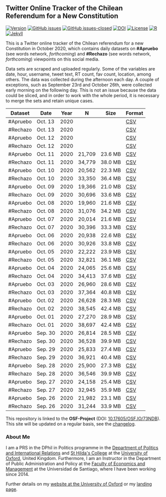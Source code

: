 ## Twitter Online Tracker of the Chilean Referendum for a New Constitution

[![Version](https://img.shields.io/badge/version-v0.2.3-blue.svg)](https://github.com/bgonzalezbustamante/twConstitution/blob/master/changelog.txt) [![GitHub issues](https://img.shields.io/github/issues/bgonzalezbustamante/twConstitution.svg)](https://github.com/bgonzalezbustamante/twConstitution/issues/) [![GitHub issues-closed](https://img.shields.io/github/issues-closed/bgonzalezbustamante/twConstitution.svg)](https://github.com/bgonzalezbustamante/twConstitution/issues?q=is%3Aissue+is%3Aclosed) [![DOI](https://img.shields.io/badge/DOI-10.17605%2FOSF.IO%2F73NDB-blue)](http://doi.org/10.17605/OSF.IO/73NDB) [![License](https://img.shields.io/badge/license-CC--BY--4.0-black)](https://github.com/bgonzalezbustamante/twConstitution/blob/master/LICENSE.txt) [![R](https://img.shields.io/badge/made%20with-R%20v4.0.2-1f425f.svg)](https://cran.r-project.org/) [![Jekyll](https://img.shields.io/badge/made%20with-Jekyll-1f425f.svg)](https://jekyllrb.com/)

This is a Twitter online tracker of the Chilean referendum for a new Constitution in October 2020, which contains daily datasets on **#Apruebo** (see words network, *forthcoming*) and **#Rechazo** (see words network, *forthcoming*) viewpoints on this social media. 

Data sets are scraped and uploaded regularly. Some of the variables are date, hour, username, tweet text, RT count, fav count, location, among others. The data was collected during the afternoon each day. A couple of exceptions, such as September 23rd and October 26th, were collected early morning on the following day. This is not an issue because the data could be sliced, and in order to work with the whole period, it is necessary to merge the sets and retain unique cases.

| Dataset | Date | Year | N | Size | Format |
| --- | --- | --- | --- | --- | --- |
| #Apruebo | Oct. 13 | 2020 |  |  | [CSV](https://raw.githubusercontent.com/bgonzalezbustamante/twConstitution/master/dataCollection/20201013_twApruebo.csv) |
| #Rechazo | Oct. 13 | 2020 |  |  | [CSV](https://raw.githubusercontent.com/bgonzalezbustamante/twConstitution/master/dataCollection/20201013_twRechazo.csv) |
| #Apruebo | Oct. 12 | 2020 |  |  | [CSV](https://raw.githubusercontent.com/bgonzalezbustamante/twConstitution/master/dataCollection/20201012_twApruebo.csv) |
| #Rechazo | Oct. 12 | 2020 |  |  | [CSV](https://raw.githubusercontent.com/bgonzalezbustamante/twConstitution/master/dataCollection/20201012_twRechazo.csv) |
| #Apruebo | Oct. 11 | 2020 | 21,709 | 23.6 MB | [CSV](https://raw.githubusercontent.com/bgonzalezbustamante/twConstitution/master/dataCollection/20201011_twApruebo.csv) |
| #Rechazo | Oct. 11 | 2020 | 34,779 | 38.0 MB | [CSV](https://raw.githubusercontent.com/bgonzalezbustamante/twConstitution/master/dataCollection/20201011_twRechazo.csv) |
| #Apruebo | Oct. 10 | 2020 | 20,562 | 22.3 MB | [CSV](https://raw.githubusercontent.com/bgonzalezbustamante/twConstitution/master/dataCollection/20201010_twApruebo.csv) |
| #Rechazo | Oct. 10 | 2020 | 33,350 | 36.4 MB | [CSV](https://raw.githubusercontent.com/bgonzalezbustamante/twConstitution/master/dataCollection/20201010_twRechazo.csv) |
| #Apruebo | Oct. 09 | 2020 | 19,366 | 21.0 MB | [CSV](https://raw.githubusercontent.com/bgonzalezbustamante/twConstitution/master/dataCollection/20201009_twApruebo.csv) |
| #Rechazo | Oct. 09 | 2020 | 30,696 | 33.6 MB | [CSV](https://raw.githubusercontent.com/bgonzalezbustamante/twConstitution/master/dataCollection/20201009_twRechazo.csv) |
| #Apruebo | Oct. 08 | 2020 | 19,960 | 21.6 MB | [CSV](https://raw.githubusercontent.com/bgonzalezbustamante/twConstitution/master/dataCollection/20201008_twApruebo.csv) |
| #Rechazo | Oct. 08 | 2020 | 31,076 | 34.2 MB | [CSV](https://raw.githubusercontent.com/bgonzalezbustamante/twConstitution/master/dataCollection/20201008_twRechazo.csv) |
| #Apruebo | Oct. 07 | 2020 | 20,014 | 21.6 MB | [CSV](https://raw.githubusercontent.com/bgonzalezbustamante/twConstitution/master/dataCollection/20201007_twApruebo.csv) |
| #Rechazo | Oct. 07 | 2020 | 30,396 | 33.3 MB | [CSV](https://raw.githubusercontent.com/bgonzalezbustamante/twConstitution/master/dataCollection/20201007_twRechazo.csv) |
| #Apruebo | Oct. 06 | 2020 | 20,938 | 22.6 MB | [CSV](https://raw.githubusercontent.com/bgonzalezbustamante/twConstitution/master/dataCollection/20201006_twApruebo.csv) |
| #Rechazo | Oct. 06 | 2020 | 30,926 | 33.8 MB | [CSV](https://raw.githubusercontent.com/bgonzalezbustamante/twConstitution/master/dataCollection/20201006_twRechazo.csv) |
| #Apruebo | Oct. 05 | 2020 | 22,222 | 23.9 MB | [CSV](https://raw.githubusercontent.com/bgonzalezbustamante/twConstitution/master/dataCollection/20201005_twApruebo.csv) |
| #Rechazo | Oct. 05 | 2020 | 32,821 | 36.1 MB | [CSV](https://raw.githubusercontent.com/bgonzalezbustamante/twConstitution/master/dataCollection/20201005_twRechazo.csv) |
| #Apruebo | Oct. 04 | 2020 | 24,065 | 25.6 MB | [CSV](https://raw.githubusercontent.com/bgonzalezbustamante/twConstitution/master/dataCollection/20201004_twApruebo.csv) |
| #Rechazo | Oct. 04 | 2020 | 34,413 | 37.6 MB | [CSV](https://raw.githubusercontent.com/bgonzalezbustamante/twConstitution/master/dataCollection/20201004_twRechazo.csv) |
| #Apruebo | Oct. 03 | 2020 | 26,960 | 28.6 MB | [CSV](https://raw.githubusercontent.com/bgonzalezbustamante/twConstitution/master/dataCollection/20201003_twApruebo.csv) |
| #Rechazo | Oct. 03 | 2020 | 37,364 | 40.8 MB | [CSV](https://raw.githubusercontent.com/bgonzalezbustamante/twConstitution/master/dataCollection/20201003_twRechazo.csv) |
| #Apruebo | Oct. 02 | 2020 | 26,628 | 28.3 MB | [CSV](https://raw.githubusercontent.com/bgonzalezbustamante/twConstitution/master/dataCollection/20201002_twApruebo.csv) |
| #Rechazo | Oct. 02 | 2020 | 38,545 | 42.4 MB | [CSV](https://raw.githubusercontent.com/bgonzalezbustamante/twConstitution/master/dataCollection/20201002_twRechazo.csv) |
| #Apruebo | Oct. 01 | 2020 | 27,270 | 28.9 MB | [CSV](https://raw.githubusercontent.com/bgonzalezbustamante/twConstitution/master/dataCollection/20201001_twApruebo.csv) |
| #Rechazo | Oct. 01 | 2020 | 38,697 | 42.4 MB | [CSV](https://raw.githubusercontent.com/bgonzalezbustamante/twConstitution/master/dataCollection/20201001_twRechazo.csv) |
| #Apruebo | Sep. 30 | 2020 | 26,814 | 28.5 MB | [CSV](https://raw.githubusercontent.com/bgonzalezbustamante/twConstitution/master/dataCollection/20200930_twApruebo.csv) |
| #Rechazo | Sep. 30 | 2020 | 36,528 | 39.9 MB | [CSV](https://raw.githubusercontent.com/bgonzalezbustamante/twConstitution/master/dataCollection/20200930_twRechazo.csv) |
| #Apruebo | Sep. 29 | 2020 | 25,833 | 27.4 MB | [CSV](https://raw.githubusercontent.com/bgonzalezbustamante/twConstitution/master/dataCollection/20200929_twApruebo.csv) |
| #Rechazo | Sep. 29 | 2020 | 36,921 | 40.4 MB | [CSV](https://raw.githubusercontent.com/bgonzalezbustamante/twConstitution/master/dataCollection/20200929_twRechazo.csv) |
| #Apruebo | Sep. 28 | 2020 | 25,900 | 27.3 MB | [CSV](https://raw.githubusercontent.com/bgonzalezbustamante/twConstitution/master/dataCollection/20200928_twApruebo.csv) |
| #Rechazo | Sep. 28 | 2020 | 36,546 | 39.9 MB | [CSV](https://raw.githubusercontent.com/bgonzalezbustamante/twConstitution/master/dataCollection/20200928_twRechazo.csv) |
| #Apruebo | Sep. 27 | 2020 | 24,158 | 25.4 MB | [CSV](https://raw.githubusercontent.com/bgonzalezbustamante/twConstitution/master/dataCollection/20200927_twApruebo.csv) |
| #Rechazo | Sep. 27 | 2020 | 32,945 | 35.9 MB | [CSV](https://raw.githubusercontent.com/bgonzalezbustamante/twConstitution/master/dataCollection/20200927_twRechazo.csv) |
| #Apruebo | Sep. 26 | 2020 | 21,982 | 23.1 MB | [CSV](https://raw.githubusercontent.com/bgonzalezbustamante/twConstitution/master/dataCollection/20200926_twApruebo.csv) |
| #Rechazo | Sep. 26 | 2020 | 31,244 | 33.9 MB | [CSV](https://raw.githubusercontent.com/bgonzalezbustamante/twConstitution/master/dataCollection/20200926_twRechazo.csv) |

This repository is linked to the **OSF-Project** (DOI: [10.17605/OSF.IO/73NDB](http://doi.org/10.17605/OSF.IO/73NDB)). This site will be updated on a regular basis, see the [changelog](https://github.com/bgonzalezbustamante/twConstitution/blob/master/changelog.txt).

### About Me

I am a PRS in the DPhil in Politics programme in the [Department of Politics and International Relations](https://www.politics.ox.ac.uk/) and [St Hilda's College](https://www.sthildas.ox.ac.uk/) at the [University of Oxford](http://www.ox.ac.uk/), United Kingdom. Furthermore, I am an Instructor in the Department of Public Administration and Policy at the [Faculty of Economics and Management](https://fae.usach.cl/) at the Universidad de Santiago, where I have been working since 2014. 

Further details on my [website at the University of Oxford](http://users.ox.ac.uk/~shil5311/) or my [landing page](https://bgonzalezbustamante.com/).

